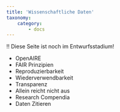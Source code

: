 ```yaml
---
title: 'Wissenschaftliche Daten'
taxonomy:
    category:
        - docs
---
```

!! Diese Seite ist noch im Entwurfsstadium!

- OpenAIRE
- FAIR Prinzipien
- Reproduzierbarkeit
- Wiederverwendbarkeit
- Transparenz
- Allein reicht nicht aus
- Research Compendia
- Daten Zitieren
